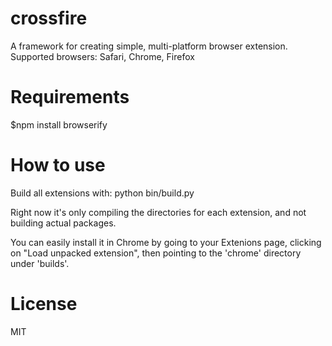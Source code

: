 crossfire
=========

A framework for creating simple, multi-platform browser extension.  Supported browsers: Safari, Chrome, Firefox

Requirements
=========
$npm install browserify

How to use
=========
Build all extensions with: python bin/build.py

Right now it's only compiling the directories for each extension, and not building actual packages.  

You can easily install it in Chrome by going to your Extenions page, clicking on "Load unpacked extension", then pointing to the 'chrome' directory under 'builds'.

License
=========
MIT
